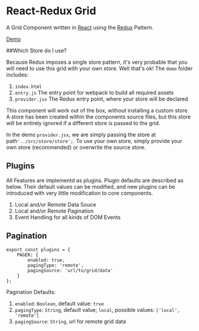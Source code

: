 # React-Redux Grid

A Grid Component written in [React](https://facebook.github.io/react) using the [Redux](https://github.com/rackt/redux) Pattern.

[Demo](url/to/demo)

##Which Store do I use?

Because Redux imposes a single store pattern, it's very probable that you will need to use this grid with your own store. Well that's ok! The `demo` folder includes:

1. `index.html`
2. `entry.js` The entry point for webpack to build all required assets
3. `provider.jsx` The Redux entry point, where your store will be declared

This component will work out of the box, without installing a custom store. A store has been created within the components source files, but this store will be entirely ignored if a different store is passed to the grid.

In the demo `provider.jsx`, we are simply passing the store at path`'../src/store/store';`. To use your own store, simply provide your own store (recommended) or overwrite the source store.

## Plugins

All Features are implementd as plugins. Plugin defaults are described as below. Their default values can be modified, and new plugins can be introduced with very little modification to core components.

1. Local and/or Remote Data Souce
2. Local and/or Remote Pagination
3. Event Handling for all kinds of DOM Events

## Pagination

	export const plugins = {
	    PAGER: {
	        enabled: true,
	        pagingType: 'remote',
	        pagingSource: 'url/to/grid/data'
	    }
	};

Pagination Defaults:

1. `enabled`: `Boolean`, default value: `true`
2. `pagingType`: `String`, default value; `local`, possible values: `['local', 'remote']`
3. `pagingSource`: `String`, url for remote grid data